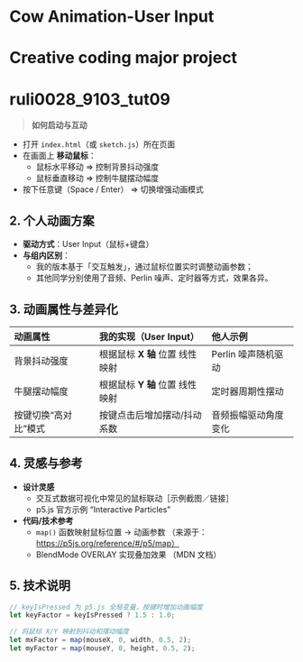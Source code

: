 # Cow Animation-User Input
# Creative coding major project
# ruli0028_9103_tut09

> **如何启动与互动**  
- 打开 `index.html`（或 `sketch.js`）所在页面  
- 在画面上 **移动鼠标**：  
  - 鼠标水平移动 ⇒ 控制背景抖动强度  
  - 鼠标垂直移动 ⇒ 控制牛腿摆动幅度  
- 按下任意键（Space / Enter） ⇒ 切换增强动画模式

## 2. 个人动画方案
- **驱动方式**：User Input（鼠标+键盘）  
- **与组内区别**：  
  - 我的版本基于「交互触发」，通过鼠标位置实时调整动画参数；  
  - 其他同学分别使用了音频、Perlin 噪声、定时器等方式，效果各异。

## 3. 动画属性与差异化
| 动画属性                | 我的实现（User Input）                           | 他人示例               |
|:-----------------------|:-----------------------------------------------|:----------------------|
| 背景抖动强度            | 根据鼠标 **X 轴** 位置 线性映射                   | Perlin 噪声随机驱动    |
| 牛腿摆动幅度            | 根据鼠标 **Y 轴** 位置 线性映射                   | 定时器周期性摆动        |
| 按键切换“高对比”模式    | 按键点击后增加摆动/抖动系数                       | 音频振幅驱动角度变化    |

## 4. 灵感与参考
- **设计灵感**  
  - 交互式数据可视化中常见的鼠标联动［示例截图／链接］  
  - p5.js 官方示例 “Interactive Particles”  
- **代码/技术参考**  
  - `map()` 函数映射鼠标位置 → 动画参数 （来源于：https://p5js.org/reference/#/p5/map）  
  - BlendMode OVERLAY 实现叠加效果 （MDN 文档）

## 5. 技术说明
```js
// keyIsPressed 为 p5.js 全局变量，按键时增加动画幅度
let keyFactor = keyIsPressed ? 1.5 : 1.0;

// 将鼠标 X/Y 映射到抖动和摆动幅度
let mxFactor = map(mouseX, 0, width, 0.5, 2);
let myFactor = map(mouseY, 0, height, 0.5, 2);
